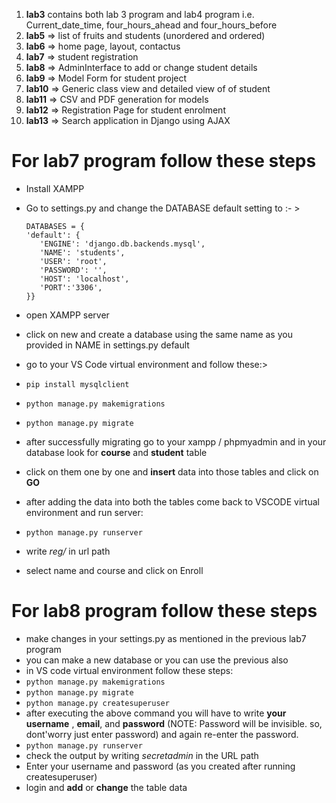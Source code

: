 1. **lab3** contains both lab 3 program and lab4 program i.e. Current_date_time, four_hours_ahead and four_hours_before
2. **lab5** => list of fruits and students (unordered and ordered)
3. **lab6** => home page, layout, contactus
4. **lab7** => student registration
5. **lab8** => AdminInterface to add or change student details
6. **lab9** => Model Form for student project
7. **lab10** => Generic class view and detailed view of of student 
8. **lab11** => CSV and PDF generation for models
9. **lab12** => Registration Page for student enrolment
10. **lab13** => Search application in Django using AJAX



# For lab7 program follow these steps
- Install XAMPP 
- Go to settings.py and change the DATABASE default setting to :- >
     ```
  DATABASES = {
    'default': {
        'ENGINE': 'django.db.backends.mysql',
        'NAME': 'students',
        'USER': 'root',
        'PASSWORD': '',
        'HOST': 'localhost',
        'PORT':'3306',
    }}
    ```
     
- open XAMPP server
- click on new and create a database using the same name as you provided in NAME in settings.py default
- go to your VS Code virtual environment and follow these:>
-  ```pip install mysqlclient```
-  ```python manage.py makemigrations```
-  ```python manage.py migrate```
-  after successfully migrating go to your xampp / phpmyadmin and in your database look for **course** and **student** table
-  click on them one by one and **insert** data into those tables and click on **GO**
-  after adding the data into both the tables come back to VSCODE virtual environment and run server:
-  ```python manage.py runserver```
-  write *reg/*  in url path
-  select name and course and click on Enroll


# For lab8 program follow these steps
- make changes in your settings.py as mentioned in the previous lab7 program
- you can make a new database or you can use the previous also
- in VS code virtual environment follow these steps:
-  ```python manage.py makemigrations```
-  ```python manage.py migrate```
-  ```python manage.py createsuperuser```
-  after executing the above command you will have to write **your username** , **email**, and **password** (NOTE: Password will be invisible. so, dont'worry just enter password) and again re-enter the password.
-  ```python manage.py runserver```
-  check the output by writing *secretadmin* in the URL path
-  Enter your username and password (as you created after running createsuperuser)
-  login and **add** or **change** the table data

